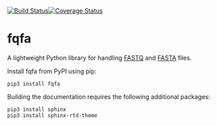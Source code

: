 [![Build Status](https://travis-ci.com/CountESS-Project/fqfa.svg?branch=master)](https://travis-ci.com/CountESS-Project/fqfa)[![Coverage Status](https://coveralls.io/repos/github/CountESS-Project/fqfa/badge.svg?branch=master)](https://coveralls.io/github/CountESS-Project/fqfa?branch=master)

# fqfa

A lightweight Python library for handling [FASTQ](https://www.ncbi.nlm.nih.gov/sra/docs/submitformats/#fastq-files) and [FASTA]( https://www.ncbi.nlm.nih.gov/BLAST/fasta.shtml) files.

Install fqfa from PyPI using pip:

    pip3 install fqfa

Building the documentation requires the following additional packages:

    pip3 install sphinx
    pip3 install sphinx-rtd-theme
